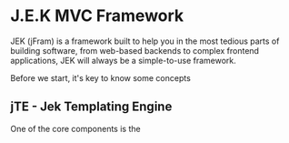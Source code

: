 # J.E.K MVC Framework
JEK (jFram) is a framework built to help you in the most tedious parts of building software, from web-based backends to complex frontend applications, JEK will always be a simple-to-use framework.

Before we start, it's key to know some concepts 

## jTE - Jek Templating Engine
One of the core components is the 
